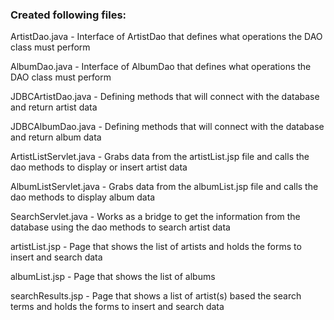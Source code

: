 <h3>Created following files:</h3>

ArtistDao.java - Interface of ArtistDao that defines what operations the DAO class must perform

AlbumDao.java - Interface of AlbumDao that defines what operations the DAO class must perform

JDBCArtistDao.java - Defining methods that will connect with the database and return artist data

JDBCAlbumDao.java - Defining methods that will connect with the database and return album data

ArtistListServlet.java - Grabs data from the artistList.jsp file and calls the dao methods to display or insert artist data

AlbumListServlet.java - Grabs data from the albumList.jsp file and calls the dao methods to display album data

SearchServlet.java - Works as a bridge to get the information from the database using the dao methods to search artist data

artistList.jsp - Page that shows the list of artists and holds the forms to insert and search data

albumList.jsp - Page that shows the list of albums

searchResults.jsp - Page that shows a list of artist(s) based the search terms and holds the forms to insert and search data
